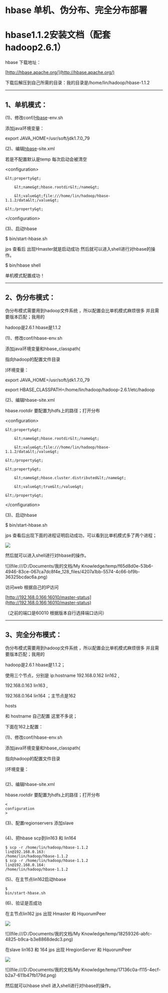 # hbase 单机、伪分布、完全分布部署

# **hbase1.1.2安装文档（配套hadoop2.6.1）**

hbase 下载地址：

[http://hbase.apache.org/](http://hbase.apache.org/)

下载后解压到自己所需的目录：我的目录是/home/lin/hadoop/hbase-1.1.2

---

## **1、单机模式：**

\(1\)、修改conf/[Hbase](http://lib.csdn.net/base/hbase)-env.sh

添加java环境变量：

export JAVA\_HOME=/usr/soft/jdk1.7.0\_79

\(2\)、编辑[hbase](http://lib.csdn.net/base/hbase)-site.xml

若是不配置默认是temp 每次启动会被清空

&lt;configuration&gt;

```
&lt;property&gt;

    &lt;name&gt;hbase.rootdir&lt;/name&gt;

    &lt;value&gt;file:///home/lin/hadoop/hbase-1.1.2/data&lt;/value&gt;

&lt;/property&gt;
```

&lt;/configuration&gt;

\(3\)、启动hbase

$ bin/start-hbase.sh

jps 查看后 出现Hmaster就是启动成功 然后就可以进入shell进行对hbase的操作。

$ bin/hbase shell

单机模式配置成功！

---

## **2、伪分布模式：**

伪分布模式需要用到hadoop文件系统 ，所以配置会比单机模式麻烦很多 并且需要版本匹配；我用的

hadoop是2.6.1 hbase是1.1.2

\(1\)、修改conf/hbase-env.sh

添加java环境变量和hbase\_classpath\(

指向hadoop的配置文件目录

\)环境变量：

export JAVA\_HOME=/usr/soft/jdk1.7.0\_79

export HBASE\_CLASSPATH=/home/lin/hadoop/hadoop-2.6.1/etc/hadoop

\(2\)、编辑hbase-site.xml

hbase.rootdir 要配置为hdfs上的路径；打开分布

&lt;configuration&gt;

```
&lt;property&gt;

    &lt;name&gt;hbase.rootdir&lt;/name&gt;

    &lt;value&gt;file:///home/lin/hadoop/hbase-1.1.2/data&lt;/value&gt;

&lt;/property&gt;

&lt;property&gt;

    &lt;name&gt;hbase.cluster.distributed&lt;/name&gt;

    &lt;value&gt;true&lt;/value&gt;

&lt;/property&gt;
```

&lt;/configuration&gt;

\(3\)、启动hbase

$ bin/start-hbase.sh

jps 查看后出现下面的进程证明启动成功，可以看到比单机模式多了两个进程；

![](http://img.blog.csdn.net/20151028104552306?watermark/2/text/aHR0cDovL2Jsb2cuY3Nkbi5uZXQv/font/5a6L5L2T/fontsize/400/fill/I0JBQkFCMA==/dissolve/70/gravity/Center)

然后就可以进入shell进行对hbase的操作。

![](file:///D:/Documents/我的文档/My Knowledge/temp/f65d8d0e-53b6-4946-83ce-067ca7dc8f4e_128_files/4207a1bb-5574-4c66-bf9b-36325bcdac6a.png)

访问web 根据自己的IP访问

[http://192.168.0.166:16010/master-status](http://192.168.0.166:16010/master-status)

（之前的端口是60010  根据版本自行选择端口访问）

---

## **3、完全分布模式：**

伪分布模式需要用到hadoop文件系统 ，所以配置会比单机模式麻烦很多 并且需要版本匹配；我用的

hadoop是2.6.1 hbase是1.1.2；

使用三个节点，分别是   ip:hostname    192.168.0.162    lin162   ,

192.168.0.163    lin163 ,

192.168.0.164    lin164  ；主节点是162

hosts

和 hostname 自己配置 这里不多说；

下面在162上配置：

\(1\)、修改conf/hbase-env.sh

添加java环境变量和hbase\_classpath\(

指向hadoop的配置文件目录

\)环境变量：

```

```

\(2\)、编辑hbase-site.xml

hbase.rootdir 要配置为hdfs上的路径；打开分布

```
<
configuration
>
```

\(3\)、配置regionservers 添加slave

```

```

\(4\)、把hbase scp到lin163 和 lin164

```
$ scp -r /home/lin/hadoop/hbase-1.1.2
lin@192.168.0.163:
/home/lin/hadoop/hbase-1.1.2
$ scp -r /home/lin/hadoop/hbase-1.1.2
lin@192.168.0.164:
/home/lin/hadoop/hbase-1.1.2
```

\(5\)、在主节点lin162启动hbase

```
$  
bin/start-hbase.sh
```

\(6\)、验证是否成功

在主节点lin162 jps 出现  Hmaster 和 HquorumPeer

![](http://img.blog.csdn.net/20151028104051400?watermark/2/text/aHR0cDovL2Jsb2cuY3Nkbi5uZXQv/font/5a6L5L2T/fontsize/400/fill/I0JBQkFCMA==/dissolve/70/gravity/Center)

![](file:///D:/Documents/我的文档/My Knowledge/temp/18259326-abfc-4825-b9ca-b3e8868dedc3.png)

在slave lin163 和 164 jps 出现  HregionServer 和 HquorumPeer

![](http://img.blog.csdn.net/20151028104100964?watermark/2/text/aHR0cDovL2Jsb2cuY3Nkbi5uZXQv/font/5a6L5L2T/fontsize/400/fill/I0JBQkFCMA==/dissolve/70/gravity/Center)

![](file:///D:/Documents/我的文档/My Knowledge/temp/17136c0a-f115-4ecf-b2a7-611b47fb179d.png)

然后就可以hbase shell  进入shell进行对hbase的操作。

